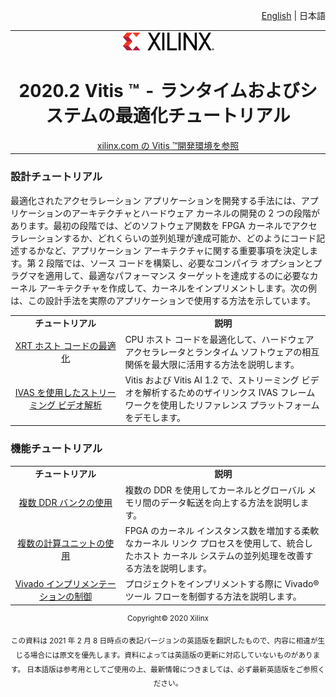 ﻿<p align="right"><a href="../../README.md">English</a> | <a>日本語</a></p>
<table width="100%">
 <tr width="100%">
    <td align="center"><img src="https://raw.githubusercontent.com/Xilinx/Image-Collateral/main/xilinx-logo.png" width="30%"/><h1>2020.2 Vitis ™ - ランタイムおよびシステムの最適化チュートリアル</h1><a href="https://japan.xilinx.com/products/design-tools/vitis.html">xilinx.com の Vitis ™開発環境を参照</a></td>
 </tr>
</table>

### 設計チュートリアル

最適化されたアクセラレーション アプリケーションを開発する手法には、アプリケーションのアーキテクチャとハードウェア カーネルの開発の 2 つの段階があります。最初の段階では、どのソフトウェア関数を FPGA カーネルでアクセラレーションするか、どれくらいの並列処理が達成可能か、どのようにコード記述するかなど、アプリケーション アーキテクチャに関する重要事項を決定します。第 2 段階では、ソース コードを構築し、必要なコンパイラ オプションとプラグマを適用して、最適なパフォーマンス ターゲットを達成するのに必要なカーネル アーキテクチャを作成して、カーネルをインプリメントします。次の例は、この設計手法を実際のアプリケーションで使用する方法を示しています。

 <table style="width:100%">
 <tr>
 <td width="35%" align="center"><b>チュートリアル</b><td width="65%" align="center"><b>説明</b></tr>
 <tr>
 <td align="center"><a href="./Design_Tutorials/01-host-code-opt/README.md">XRT ホスト コードの最適化</a></td>
 <td>CPU ホスト コードを最適化して、ハードウェア アクセラレータとランタイム ソフトウェアの相互関係を最大限に活用する方法を説明します。</td>
 </tr>
 <tr>
 <td align="center"><a href="./Design_Tutorials/02-ivas-ml/README.md">IVAS を使用したストリーミング ビデオ解析</a></td>
 <td>Vitis および Vitis AI 1.2 で、ストリーミング ビデオを解析するためのザイリンクス IVAS フレームワークを使用したリファレンス プラットフォームをデモします。</td>
 </tr>
 </table>

### 機能チュートリアル

 <table style="width:100%">
 <tr>
 <td width="35%" align="center"><b>チュートリアル</b><td width="65%" align="center"><b>説明</b></tr>
 <tr>
 <td align="center"><a href="./Feature_Tutorials/01-mult-ddr-banks/README.md">複数 DDR バンクの使用</a></td>
 <td>複数の DDR を使用してカーネルとグローバル メモリ間のデータ転送を向上する方法を説明します。</td>
 </tr>
  <tr>
 <td align="center"><a href="./Feature_Tutorials/02-using-multiple-cu/README.md">複数の計算ユニットの使用</a></td>
 <td>FPGA のカーネル インスタンス数を増加する柔軟なカーネル リンク プロセスを使用して、統合したホスト カーネル システムの並列処理を改善する方法を説明します。</td>
 </tr>
  <tr>
 <td align="center"><a href="./Feature_Tutorials/03-controlling-vivado-implementation/README.md">Vivado インプリメンテーションの制御</a></td>
 <td>プロジェクトをインプリメントする際に Vivado&reg; ツール フローを制御する方法を説明します。</td>
 </tr>
 </table>
<p align="center"><sup>Copyright&copy; 2020 Xilinx</sup></p>
<p align="center"><sup>この資料は 2021 年 2 月 8 日時点の表記バージョンの英語版を翻訳したもので、内容に相違が生じる場合には原文を優先します。資料によっては英語版の更新に対応していないものがあります。
日本語版は参考用としてご使用の上、最新情報につきましては、必ず最新英語版をご参照ください。</sup></p>
